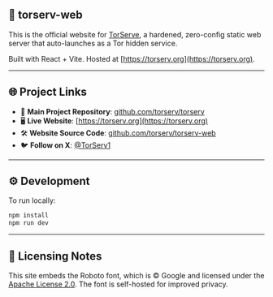 ## 🚀 torserv-web

This is the official website for [TorServe](https://github.com/torserv/torserv), a hardened, zero-config static web server that auto-launches as a Tor hidden service.

Built with React + Vite. Hosted at [https://torserv.org](https://torserv.org).

---

## 🌐 Project Links

- 🧠 **Main Project Repository**: [github.com/torserv/torserv](https://github.com/torserv/torserv)
- 🖥️ **Live Website**: [https://torserv.org](https://torserv.org)
- 🛠️ **Website Source Code**: [github.com/torserv/torserv-web](https://github.com/torserv/torserv-web)
- 🐦 **Follow on X**: [@TorServ1](https://x.com/TorServ1)

---

## ⚙️ Development

To run locally:

```bash
npm install
npm run dev
```

---

## 📄 Licensing Notes

This site embeds the Roboto font, which is © Google and licensed under the [Apache License 2.0](https://www.apache.org/licenses/LICENSE-2.0). The font is self-hosted for improved privacy.
